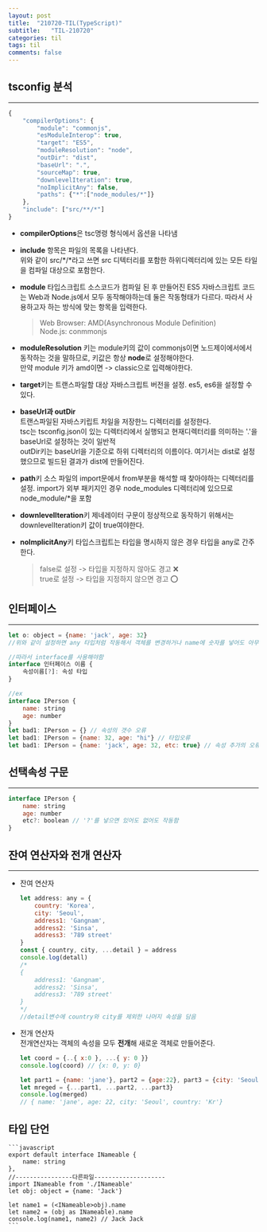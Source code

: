 ```yaml
---
layout: post
title:  "210720-TIL(TypeScript)"
subtitle:   "TIL-210720"
categories: til
tags: til
comments: false
---
```


## tsconfig 분석
---
```javascript
{
    "compilerOptions": {
        "module": "commonjs",
        "esModuleInterop": true,
        "target": "ES5",
        "moduleResolution": "node",
        "outDir": "dist",
        "baseUrl": ".",
        "sourceMap": true,
        "downlevelIteration": true,
        "noImplicitAny": false,
        "paths": {"*":["node_modules/*"]}
    },
    "include": ["src/**/*"]
}
```

- **compilerOptions**은 tsc명령 형식에서 옵션을 나타냄    

- **include** 항목은 파일의 목록을 나타낸다.  
위와 같이 src/*/*라고 쓰면 src 디텍터리를 포함한 하위디렉터리에 있는 모든 타일을 컴파일 대상으로 포함한다.

- **module** 타입스크립트 소스코드가 컴파일 된 후 만들어진 ES5 자바스크립트 코드는 Web과 Node.js에서 모두 동작해야하는데 둘은 작동형태가 다르다. 따라서 사용하고자 하는 방식에 맞는 항목을 입력한다.
    >Web Browser: AMD(Asynchronous Module   Definition)   
    Node.js: conmmonjs  

- **moduleResolution** 키는 module키의 값이 commonjs이면 노드제이에서에서 동작하는 것을 말하므로, 키값은 항상 **node**로 설정해야한다.  
만약 module 키가 amd이면 -> classic으로 입력해야한다.

- **target**키는 트랜스파일할 대상 자바스크립트 버전을 설정. es5, es6을 설정할 수 있다.

- **baseUrl과 outDir**  
트랜스파일된 자바스키립트 차일을 저장한느 디렉터리를 설정한다.  
tsc는 tsconfig.json이 있는 디렉터리에서 실행되고 현재디렉터리를 의미하는 '.'을 baseUrl로 설정하는 것이 일반적   
outDir키는 baseUrl을 기준으로 하위 디렉터리의 이름이다. 여기서는 dist로 설정했으므로 빌드된 결과가 dist에 만들어진다.

- **path**키
소스 파일의 import문에서 from부분을 해석할 때 찾아야하는 디렉터리를 설정. import가 외부 패키지인 경우 node_modules 디렉터리에 있으므로 node_module/*을 포함

- **downlevelIteration**키
제네레이터 구문이 정상적으로 동작하기 위해서는 downlevelIteration키 값이 true여야한다.

- **nolmplicitAny**키
타입스크립트는 타입을 명시하지 않은 경우 타입을 any로 간주한다. 
    > false로 설정 -> 타입을 지정하지 않아도 경고 ❌        
    true로 설정 -> 타입을 지정하지 않으면 경고 ⭕️


## 인터페이스
---

```javascript
let o: object = {name: 'jack', age: 32}
//위와 같이 설정하면 any 타입처럼 작동해서 객체를 변경하거나 name에 숫자를 넣어도 아무런 문제가 없는 것처럼 동작함

//따라서 interface를 사용해야함
interface 인터페이스 이름 {
    속성이름[?]: 속성 타입
}

//ex
interface IPerson {
    name: string
    age: number
}
let bad1: IPerson = {} // 속성의 갯수 오류
let bad1: IPerson = {name: 32, age: "hi"} // 타입오류
let bad1: IPerson = {name: 'jack', age: 32, etc: true} // 속성 추가의 오류
```

## 선택속성 구문
---
```javascript
interface IPerson {
    name: string
    age: number
    etc?: boolean // '?'를 넣으면 있어도 없어도 작동함
}
```

## 잔여 연산자와 전개 연산자
---
- 잔여 연산자
    ```javascript
    let address: any = {
        country: 'Korea',
        city: 'Seoul',
        address1: 'Gangnam',
        address2: 'Sinsa',
        address3: '789 street'
    }
    const { country, city, ...detail } = address
    console.log(detall)
    /*
    {
        address1: 'Gangnam',
        address2: 'Sinsa',
        address3: '789 street'
    }
    */
    //detail변수에 country와 city를 제외한 나머지 속성을 담음
    ```

- 전개 연산자   
전개연산자는 객체의 속성을 모두 **전개**해 새로운 객체로 만들어준다.
    ```javascript
    let coord = {..{ x:0 }, ...{ y: 0 }}
    console.log(coord) // {x: 0, y: 0}

    let part1 = {name: 'jane'}, part2 = {age:22}, part3 = {city: 'Seoul', country: 'Kr'}
    let mreged = {...part1, ...part2, ...part3}
    console.log(merged)
    // { name: 'jane', age: 22, city: 'Seoul', country: 'Kr'}
    ```

## 타입 단언
    ```javascript 
    export default interface INameable {
        name: string
    },
    //----------------다른파일--------------------
    import INameable from './INameable'
    let obj: object = {name: 'Jack'}
    
    let name1 = (<INameable>obj).name
    let name2 = (obj as INameable).name
    console.log(name1, name2) // Jack Jack
    ```